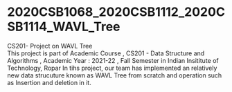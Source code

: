 # 2020CSB1068_2020CSB1112_2020CSB1114_WAVL_Tree
CS201- Project on WAVL Tree <br />
This project is part of Academic Course , CS201 - Data Structure and Algorithms , Academic Year : 2021-22 , Fall Semester in Indian Insititute of Technology, Ropar
In tihs project, our team has implemented an relatively new data strucuture known as WAVL Tree from scratch and operation such as Insertion and deletion in it.
